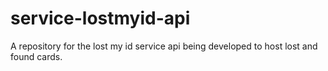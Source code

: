 # service-lostmyid-api
A repository for the  lost my id service api being developed to host lost and found cards. 
